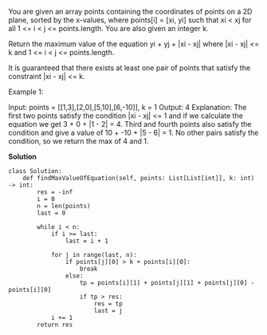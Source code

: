 You are given an array points containing the coordinates of points on a 2D plane, sorted by the x-values, where points[i] = [xi, yi] such that xi < xj for all 1 <= i < j <= points.length. You are also given an integer k.

Return the maximum value of the equation yi + yj + |xi - xj| where |xi - xj| <= k and 1 <= i < j <= points.length.

It is guaranteed that there exists at least one pair of points that satisfy the constraint |xi - xj| <= k.

 

Example 1:

Input: points = [[1,3],[2,0],[5,10],[6,-10]], k = 1
Output: 4
Explanation: The first two points satisfy the condition |xi - xj| <= 1 and if we calculate the equation we get 3 + 0 + |1 - 2| = 4. Third and fourth points also satisfy the condition and give a value of 10 + -10 + |5 - 6| = 1.
No other pairs satisfy the condition, so we return the max of 4 and 1.

**Solution**
```
class Solution:
    def findMaxValueOfEquation(self, points: List[List[int]], k: int) -> int:
        res = -inf
        i = 0
        n = len(points)
        last = 0

        while i < n:
            if i >= last:
                last = i + 1

            for j in range(last, n):
                if points[j][0] > k + points[i][0]:
                    break
                else:
                    tp = points[i][1] + points[j][1] + points[j][0] - points[i][0]
                    if tp > res:
                        res = tp
                        last = j
            i += 1
        return res
```
